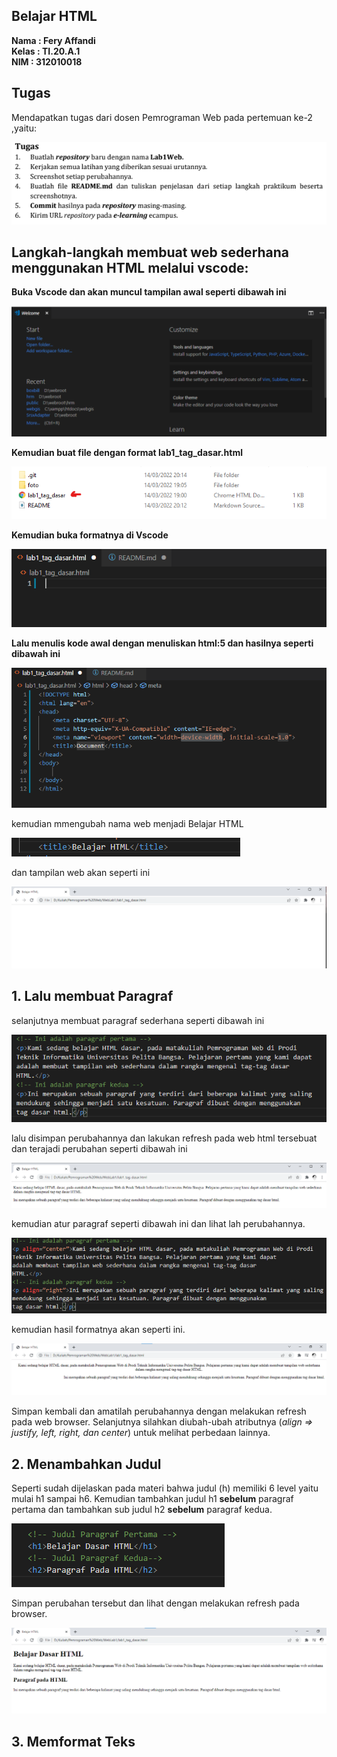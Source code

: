 ## Belajar HTML

**Nama     : Fery Affandi** <br>
**Kelas    : TI.20.A.1**  <br>
**NIM      : 312010018** <br>

## Tugas

Mendapatkan tugas dari dosen Pemrograman Web pada pertemuan ke-2 ,yaitu:

![Tugas](foto/tugas_kuliah.png)

## Langkah-langkah membuat web sederhana menggunakan HTML melalui vscode: <br>

**Buka Vscode dan akan muncul tampilan awal seperti dibawah ini** 

![tampilan Vscode](foto/tampilan_VScode.png)

**Kemudian buat file dengan format lab1_tag_dasar.html** 

![format html](foto/formal_html.png)

**Kemudian buka formatnya di Vscode**

![html di vscode](foto/tampilan_html_vscode.png)

**Lalu menulis kode awal dengan menuliskan html:5 dan hasilnya seperti dibawah ini**

![code awal](foto/code_awal.png)

kemudian mmengubah nama web menjadi Belajar HTML

![belajar HTML](foto/ubah_title.png)

dan tampilan web akan seperti ini

![tampilan web](foto/tampilan_web.png)

## 1. Lalu membuat Paragraf

selanjutnya membuat paragraf sederhana seperti dibawah ini

![paragraf](foto/paragraf.png)

lalu disimpan perubahannya dan lakukan refresh pada web html tersebuat dan terajadi perubahan seperti dibawah ini

![hasil paragraf](foto/hasil_paragraf.png)

kemudian atur paragraf seperti dibawah ini dan lihat lah perubahannya.

![ubah paragraf](foto/ubah_paragraf.png)

kemudian hasil formatnya akan seperti ini.

![hasil ubah](foto/hasil_ubah_paragraf.png)

Simpan kembali dan amatilah perubahannya dengan 
melakukan refresh pada web browser.
Selanjutnya silahkan  diubah-ubah atributnya (<i>align => justify, left, right, dan center</i>) untuk melihat
perbedaan lainnya.

## 2. Menambahkan Judul

Seperti sudah dijelaskan pada materi bahwa judul (h) memiliki 6 level yaitu mulai h1 sampai h6.
Kemudian tambahkan judul h1 <b>sebelum</b> paragraf pertama dan tambahkan sub judul h2 <strong>sebelum</strong>
paragraf kedua.

![judul](foto/judul.png)

Simpan perubahan tersebut dan lihat dengan melakukan refresh pada browser.

![hasil judul](foto/hasil_judul.png)

## 3. Memformat Teks